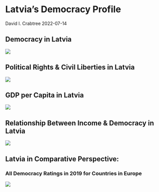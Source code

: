 Latvia’s Democracy Profile
================
David I. Crabtree
2022-07-14

## Democracy in Latvia

![](C:\Users\David\Desktop\PROGRA~1\FILESA~1\CFSS\hw06\reports\LATVIA~1/figure-gfm/Demscore-1.png)<!-- -->

## Political Rights & Civil Liberties in Latvia

![](C:\Users\David\Desktop\PROGRA~1\FILESA~1\CFSS\hw06\reports\LATVIA~1/figure-gfm/Political%20Rights%20&%20Civil%20Libs-1.png)<!-- -->

## GDP per Capita in Latvia

![](C:\Users\David\Desktop\PROGRA~1\FILESA~1\CFSS\hw06\reports\LATVIA~1/figure-gfm/GDP%20per%20Capita-1.png)<!-- -->

## Relationship Between Income & Democracy in Latvia

![](C:\Users\David\Desktop\PROGRA~1\FILESA~1\CFSS\hw06\reports\LATVIA~1/figure-gfm/Income%20&%20Dem-1.png)<!-- -->

## Latvia in Comparative Perspective:

### All Democracy Ratings in 2019 for Countries in Europe

![](C:\Users\David\Desktop\PROGRA~1\FILESA~1\CFSS\hw06\reports\LATVIA~1/figure-gfm/Democracy%20in%20Comparative%20Perspective-1.png)<!-- -->
